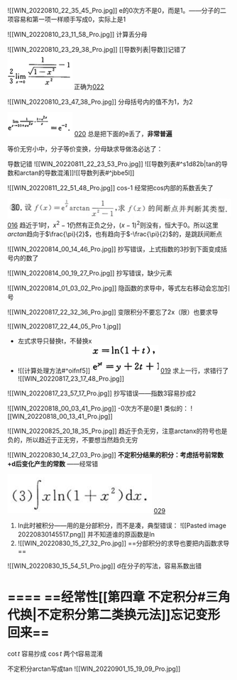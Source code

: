 ![[WIN_20220810_22_35_45_Pro.jpg]]
e的0次方不是0，而是1。——分子的二项容易和第一项一样顺手写成0，实际上是1

![[WIN_20220810_23_11_58_Pro.jpg]]
计算丢分母

![[WIN_20220810_23_29_38_Pro.jpg]]
[[导数列表|导数]]记错了
![](Attachment/20220810233641.png)
正确为[022](bookxnotepro://opennote/?nb={512382f5-a3a5-4617-b335-e716d4b5f10c}&book=b58fa85d19ce1d4b81c4b85dda1d104f&page=21&x=220&y=629&id=41&uuid=043dfb3fe0f8bf7a68794a1d42b6a691)

![[WIN_20220810_23_47_38_Pro.jpg]]
分母括号内的值不为1，为2

![](Attachment/20220810234941.png)
	[020](bookxnotepro://opennote/?nb={512382f5-a3a5-4617-b335-e716d4b5f10c}&book=b58fa85d19ce1d4b81c4b85dda1d104f&page=19&x=372&y=461&id=33&uuid=67badf91f2db9cf78bb61b2ffb3d3f04)
	总是把下面的e丢了，**非常普遍**

等价无穷小中，分子等价变换，分母缺求导做洛必达了：

导数记错
![[WIN_20220811_22_23_53_Pro.jpg]]
![[导数列表#^s1d82b|tan的导数和arctan的导数混淆]]![[导数列表#^jbbe5l]]

![[WIN_20220811_22_51_48_Pro.jpg]]
cos-1 经常把cos内部的系数丢失了

![](Attachment/20220812014213.png)
	[016](bookxnotepro://opennote/?nb={512382f5-a3a5-4617-b335-e716d4b5f10c}&book=7c79fd0abca65e43b34474f815f9e7ce&page=15&x=193&y=412&id=65&uuid=957c5ee6086e8233fe4f25a5e573daee)
	趋近于1时，$x^2-1$仍然有正负之分，$(x-1)^2$则没有，恒大于0。所以这里$arctan$趋向于$\frac{\pi}{2}$，也有趋向于$-\frac{\pi}{2}$的，是跳跃间断点

![[WIN_20220814_00_14_46_Pro.jpg]]
抄写错误，上式指数的3抄到下面变成括号内的数了

![[WIN_20220814_00_19_27_Pro.jpg]]
抄写错误，缺少元素

![[WIN_20220814_01_03_02_Pro.jpg]]
隐函数的求导中，等式左右移动会忘加引号

![[WIN_20220817_22_32_36_Pro.jpg]]
变限积分不要忘了2x（限）也要求导

![[WIN_20220817_22_44_05_Pro 1.jpg]]
- 左式求导只替换t，不替换x
- ![[计算处理方法#^oifnf5]]
![](Attachment/20220817231701.png)
	[019](bookxnotepro://opennote/?nb={512382f5-a3a5-4617-b335-e716d4b5f10c}&book=7c79fd0abca65e43b34474f815f9e7ce&page=18&x=181&y=160&id=82&uuid=01a244adceaf587a5c828fcdd7bc2a11)
	求上一行，求错行了
	![[WIN_20220817_23_17_48_Pro.jpg]]

![[WIN_20220817_23_57_17_Pro.jpg]]
抄写错误——指数3容易抄成2

![[WIN_20220818_00_03_41_Pro.jpg]]
-0次方不是0是1
类似的：
![[WIN_20220818_00_13_41_Pro.jpg]]

![[WIN_20220825_20_18_35_Pro.jpg]]
趋近于负无穷，注意arctanx的符号也是负的，所以趋近于正无穷，不要想当然趋负无穷

![[WIN_20220830_14_27_03_Pro.jpg]]
**不定积分结果的积分：考虑括号前常数+d后变化产生的常数** ——经常错

![](Attachment/20220830145030.png)
	[029](bookxnotepro://opennote/?nb={512382f5-a3a5-4617-b335-e716d4b5f10c}&book=7c79fd0abca65e43b34474f815f9e7ce&page=28&x=96&y=233&id=156&uuid=047b9a90cfd817dbca061677fc5b6b54)
1. ln此时被积分——用的是分部积分，而不是凑，典型错误：
	![[Pasted image 20220830145517.png]]
	并不知道谁的原函数是ln
2. ![[WIN_20220830_15_27_32_Pro.jpg]]
	==分部积分的求导也要把内函数求导==

![[WIN_20220830_15_54_51_Pro.jpg]]
d在分子的写法，容易系数出错

====
==**经常性[[第四章 不定积分#三角代换|不定积分第二类换元法]]忘记变形回来**==
====

$\cot t$ 容易抄成 $\cos t$ 两个t容易混淆

不定积分arctan写成tan
![[WIN_20220901_15_19_09_Pro.jpg]]